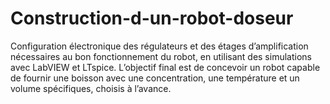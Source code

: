 # Construction-d-un-robot-doseur
Configuration électronique des régulateurs et des étages d’amplification nécessaires au bon fonctionnement du robot, en utilisant des simulations avec LabVIEW et LTspice. L’objectif final est de concevoir un robot capable de fournir une boisson avec une concentration, une température et un volume spécifiques, choisis à l’avance.
